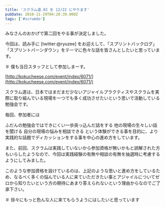 ```yaml
---
title: 'スクラム道.02 を 12/22 にやります'
pubDate: 2010-11-29T04:28:39.000Z
tags: ['#scrumdo']
---
```


みなさんのおかげで第二回をやる事が決定しました。

今回は、読み手に [twitter:@ryuzee] をお迎えして、「スプリントバックログ」「スプリントバーンダウン」をテーマに色々な話を皆さんとしたいと思っています。

＃ 僕も当日スタッフとして参加しまーす。

[http://kokucheese.com/event/index/6071/](http://kokucheese.com/event/index/6071/)

スクラム道は、日本ではまだまだ少ないアジャイルプラクティスやスクラムを実際に取り組んでいる現場を一つでも多く成功させたいという思いで活動している勉強会です。

毎回、参加者には

ふだんの勉強会ではできにくい一歩突っ込んだ話をする
他の現場の生々しい話を聞ける
自分の現場の悩みを相談できる
という体験ができる事を目的に、より実践的な話題でディカッションをする事を中心の進め方をしています。

また、前回、スクラムは実践していないから参加資格が無いかもと誤解された方もいらしたようなので、今回は実践経験の有無や相談の有無を抽選時に考慮するようにしてみました。

このような参加資格を設けているのは、上記のような思いと進め方をしているため、なるべく多くの悩んでいる人に来ていただきたい事とアジャイルについてゼロから知りたいという方の期待にあまり答えられないという理由からなのでご了承下さい。

＃ 徐々にもっと色んな人に来てもらうようにはしたいと思っています
